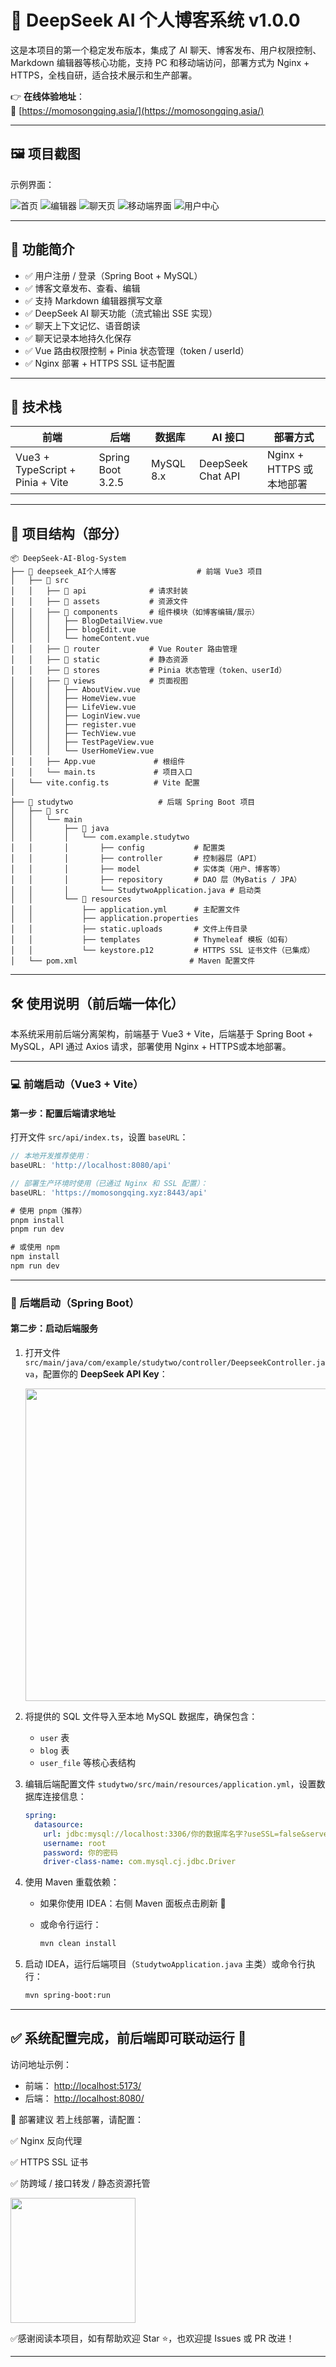 # 🎉 DeepSeek AI 个人博客系统 v1.0.0

这是本项目的第一个稳定发布版本，集成了 AI 聊天、博客发布、用户权限控制、Markdown 编辑器等核心功能，支持 PC 和移动端访问，部署方式为 Nginx + HTTPS，全栈自研，适合技术展示和生产部署。

👉 **在线体验地址**：  
🔗 [https://momosongqing.asia/](https://momosongqing.asia/)

---

## 🖼️ 项目截图

示例界面：

![首页](https://github.com/user-attachments/assets/b972afbf-efd9-4cfa-b570-8a8c051e88f7)
![编辑器](https://github.com/user-attachments/assets/f89f6315-e598-4ea4-90af-3be5fabdb2fa)
![聊天页](https://github.com/user-attachments/assets/57d79f4e-484c-4e28-b485-5b2ca4cf7ff1)
![移动端界面](https://github.com/user-attachments/assets/200697db-cb88-468e-8769-8d1c68332bba)
![用户中心](https://github.com/user-attachments/assets/70fea68b-176d-4066-9ff5-188b010437d2)

---

## 🚀 功能简介

- ✅ 用户注册 / 登录（Spring Boot + MySQL）
- ✅ 博客文章发布、查看、编辑
- ✅ 支持 Markdown 编辑器撰写文章
- ✅ DeepSeek AI 聊天功能（流式输出 SSE 实现）
- ✅ 聊天上下文记忆、语音朗读
- ✅ 聊天记录本地持久化保存
- ✅ Vue 路由权限控制 + Pinia 状态管理（token / userId）
- ✅ Nginx 部署 + HTTPS SSL 证书配置

---

## 🧰 技术栈

| 前端                           | 后端                | 数据库     | AI 接口             | 部署方式      |
|--------------------------------|---------------------|------------|----------------------|----------------|
| Vue3 + TypeScript + Pinia + Vite | Spring Boot 3.2.5   | MySQL 8.x | DeepSeek Chat API   | Nginx + HTTPS 或本地部署 |

---

## 📁 项目结构（部分）


```
📦 DeepSeek-AI-Blog-System
├── 📁 deepseek_AI个人博客                  # 前端 Vue3 项目
│   ├── 📁 src
│   │   ├── 📁 api              # 请求封装
│   │   ├── 📁 assets           # 资源文件
│   │   ├── 📁 components       # 组件模块（如博客编辑/展示）
│   │   │   ├── BlogDetailView.vue
│   │   │   ├── blogEdit.vue
│   │   │   └── homeContent.vue
│   │   ├── 📁 router           # Vue Router 路由管理
│   │   ├── 📁 static           # 静态资源
│   │   ├── 📁 stores           # Pinia 状态管理（token、userId）
│   │   ├── 📁 views            # 页面视图
│   │   │   ├── AboutView.vue
│   │   │   ├── HomeView.vue
│   │   │   ├── LifeView.vue
│   │   │   ├── LoginView.vue
│   │   │   ├── register.vue
│   │   │   ├── TechView.vue
│   │   │   ├── TestPageView.vue
│   │   │   └── UserHomeView.vue
│   │   ├── App.vue             # 根组件
│   │   └── main.ts             # 项目入口
│   └── vite.config.ts          # Vite 配置
│
├── 📁 studytwo                   # 后端 Spring Boot 项目
│   ├── 📁 src
│   │   └── main
│   │       ├── 📁 java
│   │       │   └── com.example.studytwo
│   │       │       ├── config           # 配置类
│   │       │       ├── controller       # 控制器层（API）
│   │       │       ├── model            # 实体类（用户、博客等）
│   │       │       ├── repository       # DAO 层（MyBatis / JPA）
│   │       │       └── StudytwoApplication.java # 启动类
│   │       └── 📁 resources
│   │           ├── application.yml      # 主配置文件
│   │           ├── application.properties
│   │           ├── static.uploads       # 文件上传目录
│   │           ├── templates            # Thymeleaf 模板（如有）
│   │           └── keystore.p12         # HTTPS SSL 证书文件（已集成）
│   └── pom.xml                         # Maven 配置文件

```
---

## 🛠️ 使用说明（前后端一体化）

本系统采用前后端分离架构，前端基于 Vue3 + Vite，后端基于 Spring Boot + MySQL，API 通过 Axios 请求，部署使用 Nginx + HTTPS或本地部署。

---

### 💻 前端启动（Vue3 + Vite）

#### 第一步：配置后端请求地址

打开文件 `src/api/index.ts`，设置 `baseURL`：

```ts
// 本地开发推荐使用：
baseURL: 'http://localhost:8080/api'

// 部署生产环境时使用（已通过 Nginx 和 SSL 配置）：
baseURL: 'https://momosongqing.xyz:8443/api'

# 使用 pnpm（推荐）
pnpm install
pnpm run dev

# 或使用 npm
npm install
npm run dev
```

---

### 🔧 后端启动（Spring Boot）

#### 第二步：启动后端服务

1. 打开文件
   `src/main/java/com/example/studytwo/controller/DeepseekController.java`，配置你的 **DeepSeek API Key**：

   <img src="https://github.com/user-attachments/assets/1b8007c8-22a1-41ca-9271-078e562a177d" width="500"/>

2. 将提供的 SQL 文件导入至本地 MySQL 数据库，确保包含：

   * `user` 表
   * `blog` 表
   * `user_file` 等核心表结构

3. 编辑后端配置文件
   `studytwo/src/main/resources/application.yml`，设置数据库连接信息：

   ```yaml
   spring:
     datasource:
       url: jdbc:mysql://localhost:3306/你的数据库名字?useSSL=false&serverTimezone=Asia/Shanghai
       username: root
       password: 你的密码
       driver-class-name: com.mysql.cj.jdbc.Driver
   ```

4. 使用 Maven 重载依赖：

   * 如果你使用 IDEA：右侧 Maven 面板点击刷新 🔄
   * 或命令行运行：

     ```bash
     mvn clean install
     ```

5. 启动 IDEA，运行后端项目（`StudytwoApplication.java` 主类）或命令行执行：

   ```bash
   mvn spring-boot:run
   ```

---

## ✅ 系统配置完成，前后端即可联动运行 🎉

访问地址示例：

* 前端： [http://localhost:5173/](http://localhost:5173/)
* 后端： [http://localhost:8080/](http://localhost:8080/)


🚀 部署建议
若上线部署，请配置：

✅ Nginx 反向代理

✅ HTTPS SSL 证书

✅ 防跨域 / 接口转发 / 静态资源托管

<img src="https://github.com/user-attachments/assets/dd8a9d0b-db8f-426e-88fb-ed6aa87b338d" width="200" />

✅感谢阅读本项目，如有帮助欢迎 Star ⭐，也欢迎提 Issues 或 PR 改进！

---






